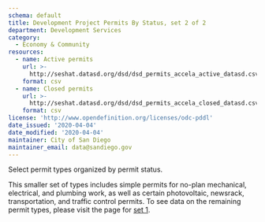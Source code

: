 ```yaml
---
schema: default
title: Development Project Permits By Status, set 2 of 2
department: Development Services
category:
  - Economy & Community
resources:
  - name: Active permits
    url: >-
      http://seshat.datasd.org/dsd/dsd_permits_accela_active_datasd.csv
    format: csv
  - name: Closed permits
    url: >-
      http://seshat.datasd.org/dsd/dsd_permits_accela_closed_datasd.csv
    format: csv
license: 'http://www.opendefinition.org/licenses/odc-pddl'
date_issued: '2020-04-04'
date_modified: '2020-04-04'
maintainer: City of San Diego
maintainer_email: data@sandiego.gov
---
```

Select permit types organized by permit status.

This smaller set of types includes simple permits for no-plan mechanical, electrical, and plumbing work, as well as certain photovoltaic, newsrack, transportation, and traffic control permits. To see data on the remaining permit types, please visit the page for [set 1](/datasets/development-permits-set1/).